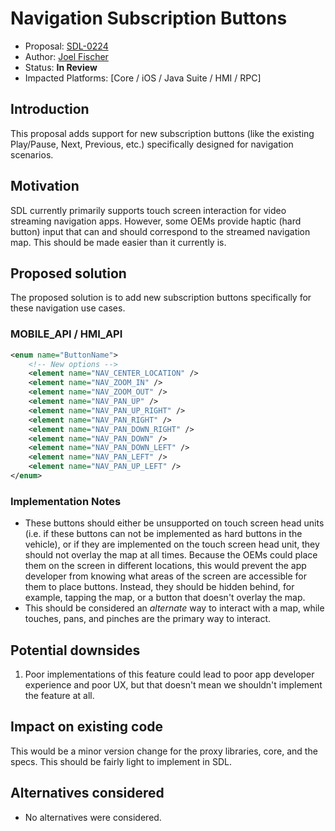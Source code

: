 # Navigation Subscription Buttons

* Proposal: [SDL-0224](0224-navigation-subscription-buttons.md)
* Author: [Joel Fischer](https://github.com/joeljfischer)
* Status: **In Review**
* Impacted Platforms: [Core / iOS / Java Suite / HMI / RPC]

## Introduction
This proposal adds support for new subscription buttons (like the existing Play/Pause, Next, Previous, etc.) specifically designed for navigation scenarios.

## Motivation
SDL currently primarily supports touch screen interaction for video streaming navigation apps. However, some OEMs provide haptic (hard button) input that can and should correspond to the streamed navigation map. This should be made easier than it currently is.

## Proposed solution
The proposed solution is to add new subscription buttons specifically for these navigation use cases.

### MOBILE_API / HMI_API
```xml
<enum name="ButtonName">
    <!-- New options -->
    <element name="NAV_CENTER_LOCATION" />
    <element name="NAV_ZOOM_IN" />
    <element name="NAV_ZOOM_OUT" />
    <element name="NAV_PAN_UP" />
    <element name="NAV_PAN_UP_RIGHT" />
    <element name="NAV_PAN_RIGHT" />
    <element name="NAV_PAN_DOWN_RIGHT" />
    <element name="NAV_PAN_DOWN" />
    <element name="NAV_PAN_DOWN_LEFT" />
    <element name="NAV_PAN_LEFT" />
    <element name="NAV_PAN_UP_LEFT" />
</enum>
```

### Implementation Notes
* These buttons should either be unsupported on touch screen head units (i.e. if these buttons can not be implemented as hard buttons in the vehicle), or if they are implemented on the touch screen head unit, they should not overlay the map at all times. Because the OEMs could place them on the screen in different locations, this would prevent the app developer from knowing what areas of the screen are accessible for them to place buttons. Instead, they should be hidden behind, for example, tapping the map, or a button that doesn't overlay the map.
* This should be considered an _alternate_ way to interact with a map, while touches, pans, and pinches are the primary way to interact.

## Potential downsides
1. Poor implementations of this feature could lead to poor app developer experience and poor UX, but that doesn't mean we shouldn't implement the feature at all.

## Impact on existing code
This would be a minor version change for the proxy libraries, core, and the specs. This should be fairly light to implement in SDL.

## Alternatives considered
* No alternatives were considered.
